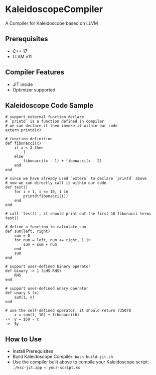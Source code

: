 # KaleidoscopeCompiler
A Compiler for Kaleidoscope based on LLVM

## Prerequisites
- C++ 17
- LLVM v11

## Compiler Features
- JIT inside
- Optimizer supported

## Kaleidoscope Code Sample
```
# support external function declare
# `printd` is a function defined in compiler
# we can declare it then invoke it within our code
extern printd(x)

# function definition
def fibonacci(x)
    if x < 3 then
        1
    else
        fibonacci(x - 1) + fibonacci(x - 2)
    end
end

# since we have already used `extern` to declare `printd` above
# now we can directly call it within our code
def test()
    for i = 1, i <= 10, 1 in
        printd(fibonacci(i))
    end
end

# call `test()`, it should print out the first 10 fibonacci terms
test()

# define a function to calculate sum
def sum(left, right)
    sum = 0
    for num = left, num <= right, 1 in
        sum = sum + num
    end
    sum
end

# support user-defined binary operator
def binary -> 1 (LHS RHS)
    RHS
end

# support user-defined unary operator
def unary $ (x)
    sum(1, x)
end

# use the self-defined operator, it should return 735078
    x = sum(1, 10) + fibonacci(6)
->  y = $50 - x
->  $y
```

## How to Use
- Install Prerequisites
- Build Kaleidoscope Compiler: `bash build-jit.sh`
- Use the compiler built above to compile your Kaleidoscope script: `./ksc-jit.app < your-script.ks`
